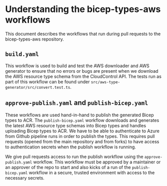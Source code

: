 # Understanding the bicep-types-aws workflows

This document describes the workflows that run during pull requests to the bicep-types-aws repository. 

## `build.yaml`

This workflow is used to build and test the AWS downloader and AWS generator to ensure that no errors or bugs are present when we download the AWS resource type schema from the CloudControl API. The tests run as part of this workflow can be found under `src/aws-type-generator/src/convert.test.ts`. 

## `approve-publish.yaml` and `publish-bicep.yaml`

These workflows are used hand-in-hand to publish the generated Bicep types to ACR. The `publish-bicep.yaml` workflow downloads and generates the latest AWS resource type schemas into Bicep types and handles uploading Bicep types to ACR. We have to be able to authenticate to Azure from Github pipeline runs in order to publish the types. This requires pull requests (opened from the main repository and from forks) to have access to authentication secrets when the publish workflow is running. 

We give pull requests access to run the publish workflow using the `approve-publish.yaml` workflow. This workflow must be approved by a maintainer or an approver of the repo to start and also kicks of a run of the `publish-bicep.yaml` workflow in a secure, trusted environment with access to the necessary secrets.